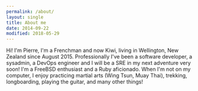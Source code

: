 ```yaml
---
permalink: /about/
layout: single
title: About me
date: 2014-09-22
modified: 2018-05-29
---
```


Hi! I'm Pierre, I'm a Frenchman and now Kiwi, living in Wellington, New
Zealand since August 2015. Professionally I've been a software developer, a
sysadmin, a DevOps engineer and I will be a SRE in my next adventure very soon!
I'm a FreeBSD enthusiast and a Ruby aficionado. When I'm not on my computer, I
enjoy practicing martial arts (Wing Tsun, Muay Thai), trekking, longboarding,
playing the guitar, and many other things!
